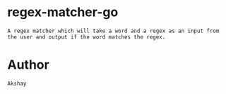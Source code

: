 # regex-matcher-go
    A regex matcher which will take a word and a regex as an input from the user and output if the word matches the regex.

# Author 
    Akshay 

